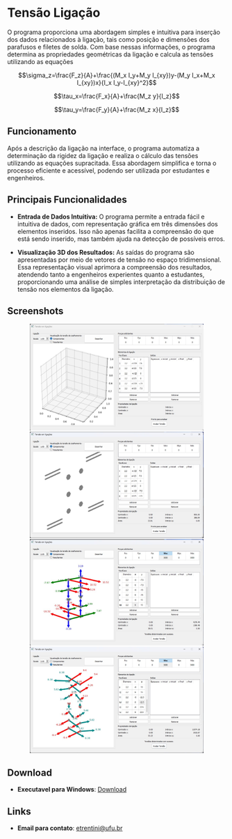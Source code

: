 # Tensão Ligação
O programa proporciona uma abordagem simples e intuitiva para inserção dos dados relacionados à ligação, tais como posição e dimensões dos parafusos e filetes de solda. Com base nessas informações, o programa determina as propriedades geométricas da ligação e calcula as tensões utilizando as equações 

$$\sigma_z=\frac{F_z}{A}+\frac{(M_x I_y+M_y I_{xy})y-(M_y I_x+M_x I_{xy})x}{I_x I_y-I_{xy}^2}$$

$$\tau_x=\frac{F_x}{A}+\frac{M_z y}{I_z}$$ 

$$\tau_y=\frac{F_y}{A}+\frac{M_z x}{I_z}$$

## Funcionamento

Após a descrição da ligação na interface, o programa automatiza a determinação da rigidez da ligação e realiza o cálculo das tensões utilizando as equações supracitada. Essa abordagem simplifica e torna o processo eficiente e acessível, podendo ser utilizada por estudantes e engenheiros.

## Principais Funcionalidades

- **Entrada de Dados Intuitiva:** O programa permite a entrada fácil e intuitiva de dados, com representação gráfica em três dimensões dos elementos inseridos. Isso não apenas facilita a compreensão do que está sendo inserido, mas também ajuda na detecção de possíveis erros.

- **Visualização 3D dos Resultados:** As saídas do programa são apresentadas por meio de vetores de tensão no espaço tridimensional. Essa representação visual aprimora a compreensão dos resultados, atendendo tanto a engenheiros experientes quanto a estudantes, proporcionando uma análise de simples interpretação da distribuição de tensão nos elementos da ligação.

## Screenshots
<p align="center">
  <img src="Screenshots/Screenshot_1.jpg" width="400" title="screenshot1">
  <img src="Screenshots//Screenshot_2.jpg" width="400" title="screenshot2">
  <img src="Screenshots//Screenshot_3.jpg" width="400" title="screenshot3">
  <img src="Screenshots//Screenshot_4.jpg" width="400" title="screenshot4">
</p>

## Download
* __Executavel para Windows__: [Download](https://github.com/EVWTRENTINI/TensaoLigacao/releases/download/v1.0/main.rar) 

## Links
* __Email para contato__: [etrentini@ufu.br](mailto:etrentini@ufu.br)


